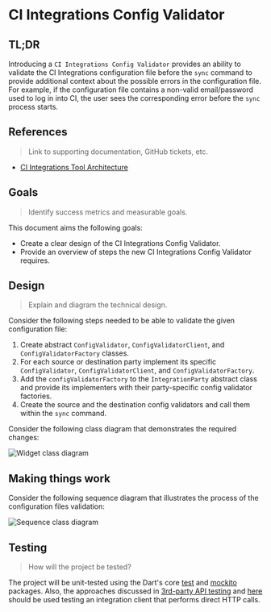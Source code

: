 # CI Integrations Config Validator

## TL;DR

Introducing a `CI Integrations Config Validator` provides an ability to validate the CI Integrations configuration file before the `sync` command to provide additional context about the possible errors in the configuration file.  
For example, if the configuration file contains a non-valid email/password used to log in into CI, the user sees the corresponding error before the `sync` process starts.

## References
> Link to supporting documentation, GitHub tickets, etc.

- [CI Integrations Tool Architecture](https://github.com/platform-platform/monorepo/blob/master/metrics/ci_integrations/docs/01_ci_integration_module_architecture.md)

## Goals
> Identify success metrics and measurable goals.

This document aims the following goals: 
- Create a clear design of the CI Integrations Config Validator.
- Provide an overview of steps the new CI Integrations Config Validator requires.

## Design
> Explain and diagram the technical design.

Consider the following steps needed to be able to validate the given configuration file:

1. Create abstract `ConfigValidator`, `ConfigValidatorClient`, and `ConfigValidatorFactory` classes.
2. For each source or destination party implement its specific `ConfigValidator`, `ConfigValidatorClient`, and `ConfigValidatorFactory`.
3. Add the `configValidatorFactory` to the `IntegrationParty` abstract class and provide its implementers with their party-specific config validator factories.
4. Create the source and the destination config validators and call them within the `sync` command.

Consider the following class diagram that demonstrates the required changes:

![Widget class diagram](http://www.plantuml.com/plantuml/proxy?cache=no&fmt=svg&src=https://github.com/platform-platform/monorepo/raw/config_validator_design/metrics/ci_integrations/docs/diagrams/ci_integrations_config_validator_class_diagram.puml)

## Making things work
Consider the following sequence diagram that illustrates the process of the configuration files validation:

![Sequence class diagram](http://www.plantuml.com/plantuml/proxy?cache=no&fmt=svg&src=https://github.com/platform-platform/monorepo/raw/config_validator_design/metrics/ci_integrations/docs/diagrams/ci_integrations_config_validator_sequence_diagram.puml)

## Testing
> How will the project be tested?

The project will be unit-tested using the Dart's core [test](https://pub.dev/packages/test) and [mockito](https://pub.dev/packages/mockito) packages. Also, the approaches discussed in [3rd-party API testing](https://github.com/platform-platform/monorepo/blob/master/docs/03_third_party_api_testing.md) and [here](https://github.com/platform-platform/monorepo/blob/master/docs/04_mock_server.md) should be used testing an integration client that performs direct HTTP calls. 
